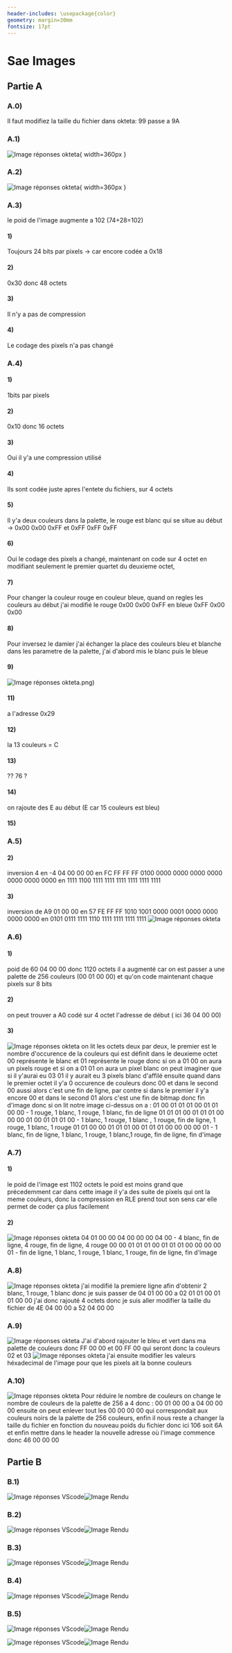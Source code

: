 ```yaml
---
header-includes: \usepackage{color}
geometry: margin=30mm
fontsize: 17pt
---
```


# Sae Images

## Partie A

### A.0) 
Il faut modifiez la taille du fichier dans okteta: 99 passe a 9A

### A.1)
![Image réponses okteta](A1.png){ width=360px } 

### A.2)
![Image réponses okteta](A2.png){ width=360px } 

### A.3) 
le poid de l'image augmente a 102 (74+28=102)
#### 1)
Toujours 24 bits par pixels -> car encore codée a 0x18
#### 2)
0x30 donc 48 octets
#### 3)
Il n'y a pas de compression
#### 4)
Le codage des pixels n'a pas changé

### A.4)
#### 1) 
1bits par pixels
#### 2) 
0x10 donc 16 octets
#### 3) 
Oui il y'a une compression utilisé
#### 4) 
Ils sont codée juste apres l'entete du fichiers, sur 4 octets
#### 5) 
Il y'a deux couleurs dans la palette, le rouge est blanc qui se situe au début -> 0x00 0x00 0xFF et 0xFF 0xFF 0xFF
#### 6) 
Oui le codage des pixels a changé, maintenant on code sur 4 octet en modifiant seulement le premier quartet du deuxieme octet, 
#### 7) 
Pour changer la couleur rouge en couleur bleue, quand on regles les couleurs au début j'ai modifié le rouge 0x00 0x00 0xFF en bleue 0xFF 0x00 0x00
#### 8) 
Pour inversez le damier j'ai échanger la place des couleurs bleu et blanche dans les parametre de la palette, j'ai d'abord mis le blanc puis le bleue
#### 9)
![Image réponses okteta](A4).png)
#### 11) 
a l'adresse 0x29
#### 12) 
la 13 couleurs = C
#### 13) 
?? 76 ?
#### 14) 
on rajoute des E au début (E car 15 couleurs est bleu)
#### 15)

### A.5)
#### 2)
inversion 4 en -4
04 00 00 00 en FC FF FF FF
0100 0000 0000 0000 0000 0000 0000 0000 en 1111 1100 1111 1111 1111 1111 1111 1111

#### 3) 
inversion de A9 01 00 00 en 57 FE FF FF
1010 1001 0000 0001 0000 0000 0000 0000 en 0101 0111 1111 1110 1111 1111 1111 1111
![Image réponses okteta](A5.png)

### A.6) 
#### 1) 
poid de 60 04 00 00 donc 1120 octets
il a augmenté car on est passer a une palette de 256 couleurs (00 01 00 00) et qu'on code maintenant chaque pixels sur 8 bits
#### 2) 
on peut trouver a A0  codé sur 4 octet l'adresse de début ( ici 36 04 00 00)
#### 3) 
![Image réponses okteta](A6.png)
on lit les octets deux par deux, le premier est le nombre d'occurence de la couleurs qui est définit dans le deuxieme octet
00 représente le blanc et 01 représente le rouge
donc si on a 01 00 on aura un pixels rouge et si on a 01 01 on aura un pixel blanc
on peut imaginer que si il y'aurai eu 03 01 il y aurait eu 3 pixels blanc d'affilé
ensuite quand dans le premier octet il y'a 0 occurence de couleurs donc 00 et dans le second 00 aussi alors c'est une fin de ligne, par contre si dans le premier il y'a encore 00 et dans le second 01 alors c'est une fin de bitmap donc fin d'image
donc si on lit notre image ci-dessus on a :
01 00 01 01 01 00 01 01 00 00 - 1 rouge, 1 blanc, 1 rouge, 1 blanc, fin de ligne
01 01 01 00 01 01 01 00 00 00 01 00 01 01 01 00 - 1 blanc, 1 rouge, 1 blanc , 1 rouge, fin de ligne, 1 rouge, 1 blanc, 1 rouge
01 01 00 00 01 01 01 00 01 01 01 00 00 00 00 01 - 1 blanc, fin de ligne, 1 blanc, 1 rouge, 1 blanc,1 rouge, fin de ligne, fin d'image

### A.7)
#### 1) 
le poid de l'image est 1102 octets
le poid est moins grand que précedemment car dans cette image il y'a des suite de pixels qui ont la meme couleurs, donc la compression en RLE prend tout son sens car elle permet de coder ça plus facilement 
#### 2) 
![Image réponses okteta](A7.png)
04 01 00 00 04 00 00 00 04 00 - 4 blanc, fin de ligne, 4 rouge, fin de ligne, 4 rouge
00 00 01 01 01 00 01 01 01 00 00 00 00 01 - fin de ligne, 1 blanc, 1 rouge, 1 blanc, 1 rouge, fin de ligne, fin d'image

### A.8)
![Image réponses okteta](A8.png)
j'ai modifié la premiere ligne afin d'obtenir 2 blanc, 1 rouge, 1 blanc donc 
je suis passer de 04 01 00 00 a 02 01 01 00 01 01 00 00
j'ai donc rajouté 4 octets donc je suis aller modifier la taille du fichier de 4E 04 00 00 a 52 04 00 00  

### A.9)
![Image réponses okteta](A9_1.png)
J'ai d'abord rajouter le bleu et vert dans ma palette de couleurs donc FF 00 00 et 00 FF 00 qui seront donc la couleurs 02 et 03
![Image réponses okteta](A9_2.png)
j'ai ensuite modifier les valeurs héxadecimal de l'image pour que les pixels ait la bonne couleurs

### A.10)
![Image réponses okteta](A10.png)
Pour réduire le nombre de couleurs on change le nombre de couleurs de la palette de 256 a 4 donc : 
00 01 00 00 a 04 00 00 00
ensuite on peut enlever tout les 00 00 00 00 qui correspondait aux couleurs noirs de la palette de 256 couleurs, enfin il nous reste a changer la taille du fichier en fonction du nouveau poids du fichier donc ici 106 soit 6A et enfin mettre dans le header la nouvelle adresse où l'image commence donc 46 00 00 00


## Partie B

### B.1)
![Image réponses VScode](B1_1)![Image Rendu](B1_2)

### B.2)
![Image réponses VScode](B2_1)![Image Rendu](B2_2)

### B.3)
![Image réponses VScode](B3_1)![Image Rendu](B3_2)

### B.4)
![Image réponses VScode](B4_1)![Image Rendu](B4_2)

### B.5)
![Image réponses VScode](B5_1)![Image Rendu](B5_2)

![Image réponses VScode](B6_1)![Image Rendu](B6_2)